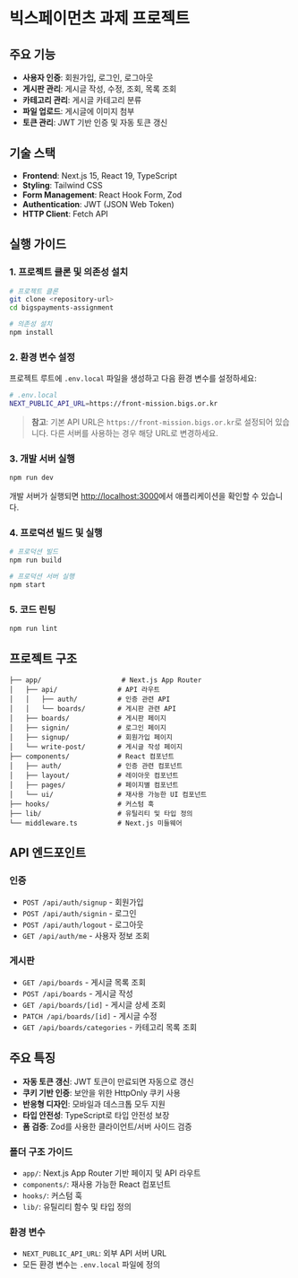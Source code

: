 # 빅스페이먼츠 과제 프로젝트

## 주요 기능

- **사용자 인증**: 회원가입, 로그인, 로그아웃
- **게시판 관리**: 게시글 작성, 수정, 조회, 목록 조회
- **카테고리 관리**: 게시글 카테고리 분류
- **파일 업로드**: 게시글에 이미지 첨부
- **토큰 관리**: JWT 기반 인증 및 자동 토큰 갱신

## 기술 스택

- **Frontend**: Next.js 15, React 19, TypeScript
- **Styling**: Tailwind CSS
- **Form Management**: React Hook Form, Zod
- **Authentication**: JWT (JSON Web Token)
- **HTTP Client**: Fetch API

## 실행 가이드

### 1. 프로젝트 클론 및 의존성 설치

```bash
# 프로젝트 클론
git clone <repository-url>
cd bigspayments-assignment

# 의존성 설치
npm install
```

### 2. 환경 변수 설정

프로젝트 루트에 `.env.local` 파일을 생성하고 다음 환경 변수를 설정하세요:

```bash
# .env.local
NEXT_PUBLIC_API_URL=https://front-mission.bigs.or.kr
```

> **참고**: 기본 API URL은 `https://front-mission.bigs.or.kr`로 설정되어 있습니다. 다른 서버를 사용하는 경우 해당 URL로 변경하세요.

### 3. 개발 서버 실행

```bash
npm run dev
```

개발 서버가 실행되면 [http://localhost:3000](http://localhost:3000)에서 애플리케이션을 확인할 수 있습니다.

### 4. 프로덕션 빌드 및 실행

```bash
# 프로덕션 빌드
npm run build

# 프로덕션 서버 실행
npm start
```

### 5. 코드 린팅

```bash
npm run lint
```

## 프로젝트 구조

```
├── app/                    # Next.js App Router
│   ├── api/               # API 라우트
│   │   ├── auth/          # 인증 관련 API
│   │   └── boards/        # 게시판 관련 API
│   ├── boards/            # 게시판 페이지
│   ├── signin/            # 로그인 페이지
│   ├── signup/            # 회원가입 페이지
│   └── write-post/        # 게시글 작성 페이지
├── components/            # React 컴포넌트
│   ├── auth/              # 인증 관련 컴포넌트
│   ├── layout/            # 레이아웃 컴포넌트
│   ├── pages/             # 페이지별 컴포넌트
│   └── ui/                # 재사용 가능한 UI 컴포넌트
├── hooks/                 # 커스텀 훅
├── lib/                   # 유틸리티 및 타입 정의
└── middleware.ts          # Next.js 미들웨어
```

## API 엔드포인트

### 인증

- `POST /api/auth/signup` - 회원가입
- `POST /api/auth/signin` - 로그인
- `POST /api/auth/logout` - 로그아웃
- `GET /api/auth/me` - 사용자 정보 조회

### 게시판

- `GET /api/boards` - 게시글 목록 조회
- `POST /api/boards` - 게시글 작성
- `GET /api/boards/[id]` - 게시글 상세 조회
- `PATCH /api/boards/[id]` - 게시글 수정
- `GET /api/boards/categories` - 카테고리 목록 조회

## 주요 특징

- **자동 토큰 갱신**: JWT 토큰이 만료되면 자동으로 갱신
- **쿠키 기반 인증**: 보안을 위한 HttpOnly 쿠키 사용
- **반응형 디자인**: 모바일과 데스크톱 모두 지원
- **타입 안전성**: TypeScript로 타입 안전성 보장
- **폼 검증**: Zod를 사용한 클라이언트/서버 사이드 검증

### 폴더 구조 가이드

- `app/`: Next.js App Router 기반 페이지 및 API 라우트
- `components/`: 재사용 가능한 React 컴포넌트
- `hooks/`: 커스텀 훅
- `lib/`: 유틸리티 함수 및 타입 정의

### 환경 변수

- `NEXT_PUBLIC_API_URL`: 외부 API 서버 URL
- 모든 환경 변수는 `.env.local` 파일에 정의
